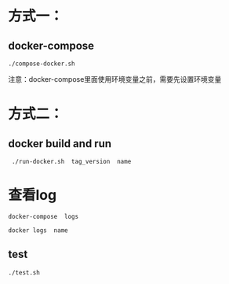 
# 方式一：
## docker-compose  
``` shell    
./compose-docker.sh  
```
注意：docker-compose里面使用环境变量之前，需要先设置环境变量  

# 方式二：
## docker build and run  
```
 ./run-docker.sh  tag_version  name
```


# 查看log
``` shell
docker-compose  logs
```  
  
``` shell 
docker logs  name
```  

## test  
``` shell
./test.sh  
``` 

